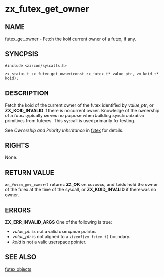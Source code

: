 # zx_futex_get_owner

## NAME

<!-- Updated by update-docs-from-abigen, do not edit. -->

futex_get_owner - Fetch the koid current owner of a futex, if any.

## SYNOPSIS

<!-- Updated by update-docs-from-abigen, do not edit. -->

```
#include <zircon/syscalls.h>

zx_status_t zx_futex_get_owner(const zx_futex_t* value_ptr, zx_koid_t* koid);
```

## DESCRIPTION

Fetch the koid of the current owner of the futex identified by *value_ptr*, or
**ZX_KOID_INVALID** if there is no current owner.  Knowledge of the ownership of
a futex typically serves no purpose when building synchronization primitives
from futexes.  This syscall is used primarily for testing.

See *Ownership and Priority Inheritance* in [futex](../objects/futex.md) for
details.

## RIGHTS

<!-- Updated by update-docs-from-abigen, do not edit. -->

None.

## RETURN VALUE

`zx_futex_get_owner()` returns **ZX_OK** on success, and koids hold the owner of
the futex at the time of the syscall, or **ZX_KOID_INVALID** if there was no
owner.

## ERRORS

**ZX_ERR_INVALID_ARGS**  One of the following is true:
+ *value_ptr* is not a valid userspace pointer.
+ *value_ptr* is not aligned to a `sizeof(zx_futex_t)` boundary.
+ *koid* is not a valid userspace pointer.

## SEE ALSO

[futex objects](../objects/futex.md)
